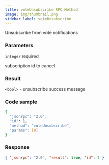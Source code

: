 ```yaml
---
title: voteUnsubscribe RPC Method
image: img/thumbnail.png
sidebar_label: voteUnsubscribe
---
```

Unsubscribe from vote notifications

### Parameters

`integer` required

subscription id to cancel

### Result

`<bool>` - unsubscribe success message

### Code sample

```bash
{
  "jsonrpc": "2.0",
  "id": 1,
  "method": "voteUnsubscribe",
  "params": [0]
}
```


### Response

```json
{ "jsonrpc": "2.0", "result": true, "id": 1 }
```
